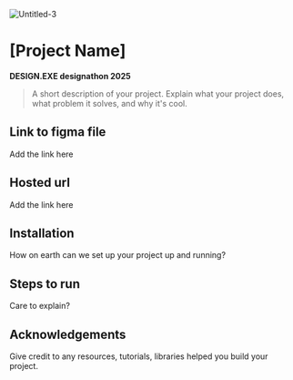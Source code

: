 ![Untitled-3](https://github.com/user-attachments/assets/f8416d90-40a6-4cfc-81e4-bca2ccf36202)
# **[Project Name]**


**DESIGN.EXE designathon 2025**

> A short description of your project. Explain what your project does, what problem it solves, and why it's cool.


## **Link to figma file**
Add the link here

## **Hosted url**
Add the link here

## **Installation**
How on earth can we set up your project up and running?

## **Steps to run**  
Care to explain?

## **Acknowledgements**
Give credit to any resources, tutorials, libraries helped you build your project.

